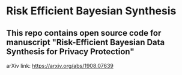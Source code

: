 # Risk Efficient Bayesian Synthesis

## This repo contains open source code for manuscript "Risk-Efficient Bayesian Data Synthesis for Privacy Protection"

arXiv link: https://arxiv.org/abs/1908.07639
